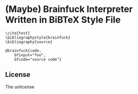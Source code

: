 # (Maybe) Brainfuck Interpreter Written in BiBTeX Style File

```
\cite{test}
\bibliographystyle{brainfuck}
\bibliography{source}
```

```
@brainfuck{code,
    bfinput="foo",
    bfcode="source code"}
```

## License
The unlicense
